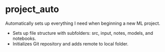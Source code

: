 # project_auto

Automatically sets up everything I need when beginning a new ML project. 
* Sets up file structure with subfolders: src, input, notes, models, and notebooks. 
* Initializes Git repository and adds remote to local folder.
